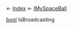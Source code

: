 ← [Index](Api-Index) ← [IMySpaceBall](SpaceEngineers.Game.ModAPI.Ingame.IMySpaceBall)

[bool](System.Boolean) IsBroadcasting